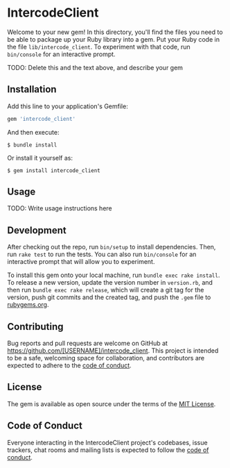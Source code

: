 # IntercodeClient

Welcome to your new gem! In this directory, you'll find the files you need to be able to package up your Ruby library into a gem. Put your Ruby code in the file `lib/intercode_client`. To experiment with that code, run `bin/console` for an interactive prompt.

TODO: Delete this and the text above, and describe your gem

## Installation

Add this line to your application's Gemfile:

```ruby
gem 'intercode_client'
```

And then execute:

    $ bundle install

Or install it yourself as:

    $ gem install intercode_client

## Usage

TODO: Write usage instructions here

## Development

After checking out the repo, run `bin/setup` to install dependencies. Then, run `rake test` to run the tests. You can also run `bin/console` for an interactive prompt that will allow you to experiment.

To install this gem onto your local machine, run `bundle exec rake install`. To release a new version, update the version number in `version.rb`, and then run `bundle exec rake release`, which will create a git tag for the version, push git commits and the created tag, and push the `.gem` file to [rubygems.org](https://rubygems.org).

## Contributing

Bug reports and pull requests are welcome on GitHub at https://github.com/[USERNAME]/intercode_client. This project is intended to be a safe, welcoming space for collaboration, and contributors are expected to adhere to the [code of conduct](https://github.com/[USERNAME]/intercode_client/blob/main/CODE_OF_CONDUCT.md).

## License

The gem is available as open source under the terms of the [MIT License](https://opensource.org/licenses/MIT).

## Code of Conduct

Everyone interacting in the IntercodeClient project's codebases, issue trackers, chat rooms and mailing lists is expected to follow the [code of conduct](https://github.com/[USERNAME]/intercode_client/blob/main/CODE_OF_CONDUCT.md).
